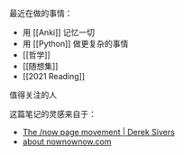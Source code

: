 最近在做的事情：

- 用 [[Anki]] 记忆一切
- 用 [[Python]] 做更复杂的事情
- [[哲学]]
- [[随想集]]
- [[2021 Reading]]

值得关注的人 

这篇笔记的灵感来自于：

- [The /now page movement | Derek Sivers](https://sive.rs/nowff)
- [about nownownow.com](https://nownownow.com/about)